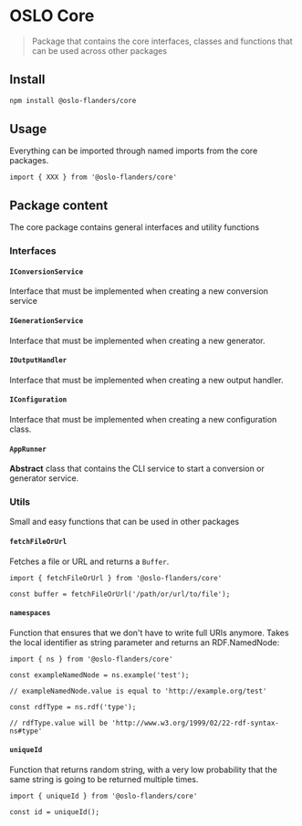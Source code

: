 # OSLO Core

> Package that contains the core interfaces, classes and functions that can be used across other packages

## Install

```bash
npm install @oslo-flanders/core
```

## Usage

Everything can be imported through named imports from the core packages.
```node
import { XXX } from '@oslo-flanders/core'
```

## Package content

The core package contains general interfaces and utility functions

### Interfaces

#### `IConversionService`
Interface that must be implemented when creating a new conversion service

#### `IGenerationService`
Interface that must be implemented when creating a new generator.

#### `IOutputHandler`
Interface that must be implemented when creating a new output handler.

#### `IConfiguration`
Interface that must be implemented when creating a new configuration class.

#### `AppRunner`
**Abstract** class that contains the CLI service to start a conversion or generator service.

### Utils

Small and easy functions that can be used in other packages

#### `fetchFileOrUrl`

Fetches a file or URL and returns a `Buffer`.
```node
import { fetchFileOrUrl } from '@oslo-flanders/core'

const buffer = fetchFileOrUrl('/path/or/url/to/file');
```

#### `namespaces`

Function that ensures that we don't have to write full URIs anymore. Takes the local identifier as string parameter and returns an RDF.NamedNode:
```
import { ns } from '@oslo-flanders/core'

const exampleNamedNode = ns.example('test');

// exampleNamedNode.value is equal to 'http://example.org/test'

const rdfType = ns.rdf('type');

// rdfType.value will be 'http://www.w3.org/1999/02/22-rdf-syntax-ns#type'
```

#### `uniqueId`

Function that returns random string, with a very low probability that the same string is going to be returned multiple times.

```
import { uniqueId } from '@oslo-flanders/core'

const id = uniqueId();
```

